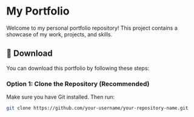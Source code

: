 # My Portfolio

Welcome to my personal portfolio repository! This project contains a showcase of my work, projects, and skills.

## 🔽 Download

You can download this portfolio by following these steps:

### Option 1: Clone the Repository (Recommended)
Make sure you have Git installed. Then run:

```bash
git clone https://github.com/your-username/your-repository-name.git
